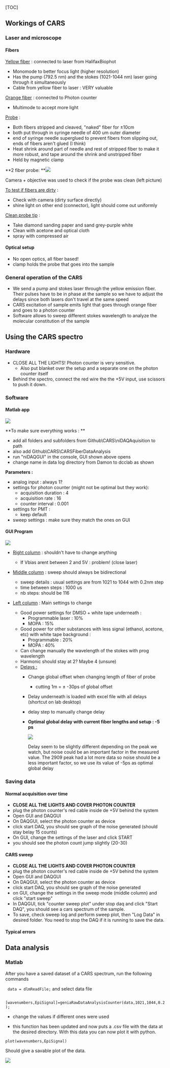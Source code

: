 [TOC]



## Workings of CARS

### Laser and microscope

#### Fibers

<u>Yellow fiber</u> : connected to laser from HalifaxBiophot

- Monomode to better focus light (higher resolution)
- Has the pump (792.5 nm) and the stokes (1021-1044 nm) laser going through it simultaneously
- Cable from yellow fiber to laser : VERY valuable

<u>Orange fiber</u> : connected to Photon counter

- Multimode to accept more light

<u>Probe</u> :

- Both fibers stripped and cleaved, "naked" fiber for ±10cm
- both put through in syringe needle of 400 um outer diameter
- end of syringe needle superglued to prevent fibers from slipping out, ends of fibers aren't glued (I think)
- Heat shrink around part of needle and rest of stripped fiber to make it more robust, and tape around the shrink and unstripped fiber
- Held by magnetic clamp

**2 fiber probe: **![](fig/2fiberprobe.jpg)

Camera + objective was used to check if the probe was clean (left picture)

<u>To test if fibers are dirty</u> : 

- Check with camera (dirty surface directly)
- shine light on other end (connector), light should come out uniformly

<u>Clean probe tip</u> : 

- Take diamond sanding paper and sand grey-purple white
- Clean with acetone and optical cloth
- spray with compressed air

#### Optical setup

- No open optics, all fiber based!
- clamp holds the probe that goes into the sample

### General operation of the CARS

- We send a pump and stokes laser through the yellow emission fiber. Their pulses have to be in phase at the sample so we have to adjust the delays since both lasers don't travel at the same speed
- CARS excitation of sample emits light that goes through orange fiber and goes to a photon counter
- Software allows to sweep different stokes wavelength to analyze the molecular constitution of the sample



## Using the CARS spectro

### Hardware

- CLOSE ALL THE LIGHTS! Photon counter is very sensitive.
  - Also put blanket over the setup and a separate one on the photon counter itself
- Behind the spectro, connect the red wire the the +5V input, use scissors to push it down. 

### Software

#### Matlab app

![](fig/matlab.png)

**To make sure everything works : **

- add all folders and subfolders from Github\CARS\niDAQAquisition to path
- also add Github\CARS\CARSFiberDataAnalysis
- run "niDAQGUI" in the console, GUI shown above opens
- change name in data log directory from Damon to dcclab as shown

**Parameters :**

- analog input : always 1?
- settings for photon counter (might not be optimal but they work):
  - acquisition duration : 4
  - acquisition rate : 16
  - counter interval : 0.001
- settings for PMT :
  - keep default
- sweep settings : make sure they match the ones on GUI

#### GUI Program

![](fig/GUI.png)

- <u>Right column</u> : shouldn't have to change anything
  
  - If Vbias arent between 2 and 5V : problem! (close laser)
- <u>Middle column</u> : sweep should always be bidirectional
  
  - sweep details : usual settings are from 1021 to 1044 with 0.2nm step
  - time between steps : 1000 us
  - nb steps: should be 116
- <u>Left column</u> : Main settings to change
  - Good power settings for DMSO + white tape underneath :
    - Programmable laser : 10%
    - MOPA : 15%
  - Good power for other substances with less signal (ethanol, acetone, etc) with white tape background : 
    - Programmable : 20%
    - MOPA : 40%
  - Can change manually the wavelength of the stokes with prog wavelength
  - Harmonic should stay at 2? Maybe 4 (unsure)
  - <u>Delays :</u>
    - Change global offset when changing length of fiber of probe
      
      - cutting 1m = ± -30ps of global offset
      
    - Delay underneath is loaded with excel file with all delays (shortcut on lab desktop)
    
    - delay step to manually change delay
    
    - **Optimal global delay with current fiber lengths and setup : -5 ps**
    
      ![](../golbalDelay/Figure_1.png)
    
      Delay seem to be slightly different depending on the peak we watch, but noise could be an important factor in the measured value. The 2909 peak had a lot more data so noise should be a less important factor, so we use its value of -5ps as optimal global delay

### Saving data

#### Normal acquisition over time 

- **CLOSE ALL THE LIGHTS AND COVER PHOTON COUNTER**
- plug the photon counter's red cable inside de +5V behind the system
- Open GUI and DAQGUI
- On DAQGUI, select the photon counter as device
- click start DAQ, you should see graph of the noise generated (should stay belay 15 counts)
- On GUI, change the settings of the laser and click START
- you should see the photon count jump slightly (20-30)

#### CARS sweep

- **CLOSE ALL THE LIGHTS AND COVER PHOTON COUNTER**
- plug the photon counter's red cable inside de +5V behind the system
- Open GUI and DAQGUI
- On DAQGUI, select the photon counter as device
- click start DAQ, you should see graph of the noise generated
- on GUI, change the settings in the sweep mode (middle column) and click "start sweep"
- In DAQGUI, tick "counter sweep plot" under stop daq and click "Start DAQ", you should see a cars spectrum of the sample.
- To save, check sweep log and perform sweep plot, then "Log Data" in desired folder. You need to stop the DAQ if it is running to save the data.

#### Typical errors



## Data analysis

### Matlab

After you have a saved dataset of a CARS spectrum, run the following commands 

``` data = dlmReadFile;``` and select data file

``` [wavenumbers,EpiSignal]=geniaRawDataAnalysisCounter(data,1021,1044,0.2);``` 

- change the values if different ones were used

- this function has been updated and now puts a .csv file with the data at the desired directory. With this data you can now plot it with python.

```plot(wavenumbers,EpiSignal)```

Should give a savable plot of the data.

![](plot.jpg)



